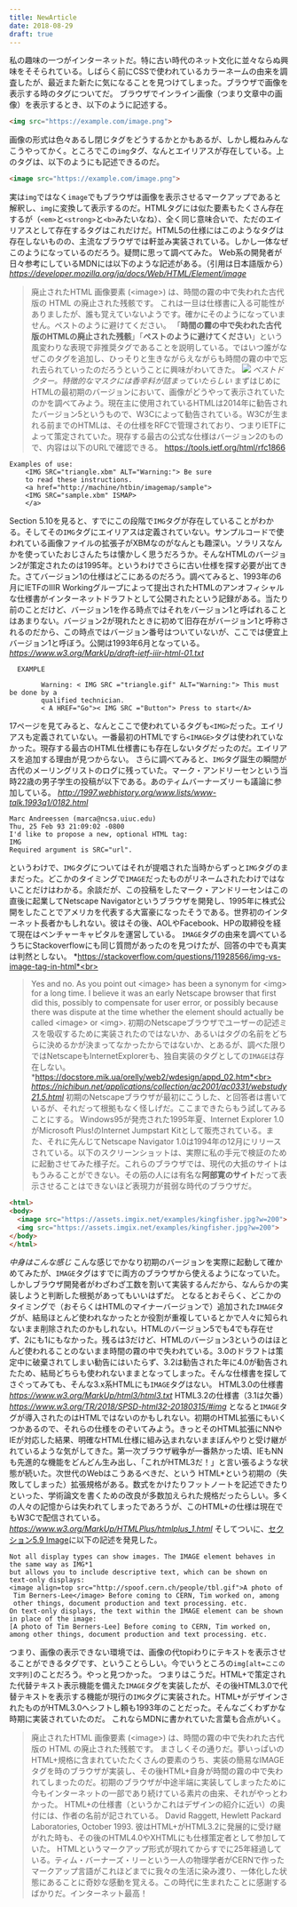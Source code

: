 ```yaml
---
title: NewArticle
date: 2018-08-29
draft: true
---
```


私の趣味の一つがインターネットだ。特に古い時代のネット文化に並々ならぬ興味をそそられている。しばらく前にCSSで使われているカラーネームの由来を調査したが、最近また新たに気になることを見つけてしまった。ブラウザで画像を表示する時のタグについてだ。
ブラウザでインライン画像（つまり文章中の画像）を表示するとき、以下のように記述する。
```html
<img src="https://example.com/image.png"> 
```
画像の形式は色々あるし閉じタグをどうするかとかもあるが、しかし概ねみんなこうやってかく。ところでこの`img`タグ、なんとエイリアスが存在している。上のタグは、以下のようにも記述できるのだ。
```html
<image src="https://example.com/image.png"> 
```
実は`img`ではなく`image`でもブラウザは画像を表示させるマークアップであると解釈し、`img`に変換して表示するのだ。HTMLタグには似た要素もたくさん存在するが（`<em>`と`<strong>`と`<b>`みたいなね）、全く同じ意味合いで、ただのエイリアスとして存在するタグはこれだけだ。HTML5の仕様にはこのようなタグは存在しないものの、主流なブラウザでは軒並み実装されている。しかし一体なぜこのようになっているのだろう。疑問に思って調べてみた。
Web系の開発者が日々参考にしているMDNには以下のような記述がある。（引用は日本語版から）
*https://developer.mozilla.org/ja/docs/Web/HTML/Element/image*
> 廃止されたHTML 画像要素 (<image\>) は、時間の霧の中で失われた古代版の HTML の廃止された残骸です。
> これは一旦は仕様書に入る可能性がありましたが、誰も覚えていないようです。確かにそのようになっていません。ペストのように避けてください。
「**時間の霧の中で失われた古代版のHTMLの廃止された残骸**」「**ペストのように避けてください**」という風変わりな表現で非推奨タグであることを説明している。ではいつ誰がなぜこのタグを追加し、ひっそりと生きながらえながらも時間の霧の中で忘れ去られていったのだろうということに興味がわいてきた。
![](https://upload.wikimedia.org/wikipedia/commons/e/ea/Paul_F%C3%BCrst%2C_Der_Doctor_Schnabel_von_Rom_%28coloured_version%29.png)
*ペストドクター。特徴的なマスクには香辛料が詰まっていたらしい*
まずはじめにHTMLの最初期のバージョンにおいて、画像がどうやって表示されていたのかを調べてみよう。現在主に使用されているHTMLは2014年に勧告されたバージョン5というもので、W3Cによって勧告されている。W3Cが生まれる前までのHTMLは、その仕様をRFCで管理されており、つまりIETFによって策定されていた。現存する最古の公式な仕様はバージョン2のもので、内容は以下のURLで確認できる。
https://tools.ietf.org/html/rfc1866
```
Examples of use:
    <IMG SRC="triangle.xbm" ALT="Warning:"> Be sure
    to read these instructions.
    <a href="http://machine/htbin/imagemap/sample">
    <IMG SRC="sample.xbm" ISMAP>
    </a>
```
Section 5.10を見ると、すでにこの段階で`IMG`タグが存在していることがわかる。そしてその`IMG`タグにエイリアスは定義されていない。サンプルコードで使われている画像ファイルの拡張子がXBMなのがなんとも趣深い。ソラリスなんかを使っていたおじさんたちは懐かしく思うだろうか。そんなHTMLのバージョン2が策定されたのは1995年。というわけでさらに古い仕様を探す必要が出てきた。さてバージョン1の仕様はどこにあるのだろう。調べてみると、1993年の6月にIETFのIIIR Workingグループによって提出されたHTMLのアンオフィシャルな仕様書がインターネットドラフトとして公開されたという記録がある。当たり前のことだけど、バージョン1を作る時点ではそれをバージョン1と呼ばれることはあまりない。バージョン2が現れたときに初めて旧存在がバージョン1と呼称されるのだから、この時点ではバージョン番号はついていないが、ここでは便宜上バージョン1と呼ぼう。公開は1993年6月となっている。
*https://www.w3.org/MarkUp/draft-ietf-iiir-html-01.txt*
```
  EXAMPLE
  
        Warning: < IMG SRC ="triangle.gif" ALT="Warning:"> This must be done by a
        qualified technician.
        < A HREF="Go">< IMG SRC ="Button"> Press to start</A>
```
17ページを見てみると、なんとここで使われているタグも`<IMG>`だった。エイリアスも定義されていない。一番最初のHTMLですら`<IMAGE>`タグは使われていなかった。現存する最古のHTML仕様書にも存在しないタグだったのだ。エイリアスを追加する理由が見つからない。
さらに調べてみると、`IMG`タグ誕生の瞬間が古代のメーリングリストのログに残っていた。マーク・アンドリーセンという当時22歳の男子学生の投稿が以下である。あのティムバーナーズリーも議論に参加している。
*http://1997.webhistory.org/www.lists/www-talk.1993q1/0182.html*
```
Marc Andreessen (marca@ncsa.uiuc.edu)
Thu, 25 Feb 93 21:09:02 -0800
I'd like to propose a new, optional HTML tag:
IMG
Required argument is SRC="url". 
```
というわけで、`IMG`タグについてはそれが提唱された当時からずっと`IMG`タグのままだった。どこかのタイミングで`IMAGE`だったものがリネームされたわけではないことだけはわかる。余談だが、この投稿をしたマーク・アンドリーセンはこの直後に起業してNetscape Navigatorというブラウザを開発し、1995年に株式公開をしたことでアメリカを代表する大富豪になったそうである。世界初のインターネット長者かもしれない。彼はその後、AOLやFacebook、HPの取締役を経て現在はベンチャーキャピタルを運営している。
`IMAGE`タグの由来を調べているうちにStackoverflowにも同じ質問があったのを見つけたが、回答の中でも真実は判然としない。
*https://stackoverflow.com/questions/11928566/img-vs-image-tag-in-html*<br>
> Yes and no. As you point out <image\> has been a synonym for <img\> for a long time. I believe it was an early Netscape browser that first did this, possibly to compensate for user error, or possibly because there was dispute at the time whether the element should actually be called <image\> or <img\>.
初期のNetscapeブラウザでユーザーの記述ミスを吸収するために実装されたのではないか、あるいはタグの名前をどちらに決めるかが決まってなかったからではないか、とあるが、調べた限りではNetscapeもInternetExplorerも、独自実装のタグとしての`IMAGE`は存在しない。
*https://docstore.mik.ua/orelly/web2/wdesign/appd_02.htm*<br>
*https://nichibun.net/applications/collection/ac2001/ac0331/webstudy21.5.html*
初期のNetscapeブラウザが最初にこうした、と回答者は書いているが、それだって根拠もなく怪しげだ。ここまできたらもう試してみることにする。 Windows95が発売された1995年夏、Internet Explorer 1.0がMicrosoft Plus!のInternet Jumpstart Kitとして販売されている。また、それに先んじてNetscape Navigator 1.0は1994年の12月にリリースされている。以下のスクリーンショットは、実際に私の手元で検証のために起動させてみた様子だ。これらのブラウザでは、現代の大抵のサイトはもうみることができない。その筋の人には有名な**阿部寛のサイト**だって表示させることはできないほど表現力が貧弱な時代のブラウザだ。
![]()
![]()
```html
<html>
<body>
  <image src="https://assets.imgix.net/examples/kingfisher.jpg?w=200">
  <img src="https://assets.imgix.net/examples/kingfisher.jpg?w=200">
</body>
</html>
```
*中身はこんな感じ*
こんな感じでかなり初期のバージョンを実際に起動して確かめてみたが、`IMAGE`タグはすでに両方のブラウザから使えるようになっていた。しかしブラウザ開発者がわざわざ工数を割いて実装するんだから、なんらかの実装しようと判断した根拠があってもいいはずだ。
となるとおそらく、どこかのタイミングで（おそらくはHTMLのマイナーバージョンで）追加された`IMAGE`タグが、結局ほとんど使われなかったとか役割が重複しているとかで人々に知られないまま削除されたのかもしれない。HTMLのバージョン5でも4でも存在せず、2にも1にもなかった。残るは3だけど、HTMLのバージョン3というのはほとんど使われることのないまま時間の霧の中で失われている。3.0のドラフトは策定中に破棄されてしまい勧告にはいたらず、3.2は勧告された年に4.0が勧告されたため、結局どちらも使われないままとなってしまった。そんな仕様書を探してさぐってみても、そんな3.x系HTMLにも`IMAGE`タグはない。
HTML3.0の仕様書
*https://www.w3.org/MarkUp/html3/html3.txt*
HTML3.2の仕様書（3.1は欠番）
*https://www.w3.org/TR/2018/SPSD-html32-20180315/#img*
となると`IMAGE`タグが導入されたのはHTMLではないのかもしれない。初期のHTML拡張にもいくつかあるので、それらの仕様をのぞいてみよう。きっとそのHTML拡張にNNやIEが対応した結果、明確なHTML仕様に組み込まれないままぼんやりと受け継がれているような気がしてきた。第一次ブラウザ戦争が一番熱かった頃、IEもNNも先進的な機能をどんどん生み出し、「これがHTML3だ！」と言い張るような状態が続いた。次世代のWebはこうあるべきだ、という
HTML+という初期の（失敗してしまった）拡張規格がある。数式をかけたりフットノートを記述できたりといった、学術論文を書くための改良が多数加えられた規格だったらしい。多くの人々の記憶からは失われてしまったであろうが、このHTML+の仕様は現在でもW3Cで配信されている。
*https://www.w3.org/MarkUp/HTMLPlus/htmlplus_1.html*
そしてついに、[セクション5.9 Image](https://www.w3.org/MarkUp/HTMLPlus/htmlplus_21.html)に以下の記述を発見した。
```
Not all display types can show images. The IMAGE element behaves in the same way as IMG*1
but allows you to include descriptive text, which can be shown on text-only displays:
<image align=top src="http://spoof.cern.ch/people/tbl.gif">A photo of
 Tim Berners-Lee</image> Before coming to CERN, Tim worked on, among
 other things, document production and text processing. etc.
On text-only displays, the text within the IMAGE element can be shown in place of the image:
[A photo of Tim Berners-Lee] Before coming to CERN, Tim worked on, 
among other things, document production and text processing. etc.
```
つまり、画像の表示できない環境では、画像の代topiわりにテキストを表示させることができるタグです、ということらしい。今でいうところの`img[alt=ここの文字列]`のことだろう。やっと見つかった。
つまりはこうだ。HTML+で策定された代替テキスト表示機能を備えた`IMAGE`タグを実装したが、その後HTML3.0で代替テキストを表示する機能が現行の`IMG`タグに実装された。HTML+がデザインされたものがHTML3.0へシフトし頼も1993年のことだった。そんなごくわずかな時期に実装されていたのだ。
これならMDNに書かれていた言葉も合点がいく。
> 廃止されたHTML 画像要素 (<image\>) は、時間の霧の中で失われた古代版の HTML の廃止された残骸です。
まさしくその通りだ。夢いっぱいのHTML+規格に含まれていたたくさんの要素のうち、実装の簡易なIMAGEタグを時のブラウザが実装し、その後HTML+自身が時間の霧の中で失われてしまったのだ。初期のブラウザが中途半端に実装してしまったために今もインターネットの一部であり続けている素片の由来、それがやっとわかった。
HTML+の仕様書（というかこれはデザインの紹介に近い）の奥付には、作者の名前が記されている。
> David Raggett, Hewlett Packard Laboratories, October 1993.
彼はHTML+がHTML3.2に発展的に受け継がれた時も、その後のHTML4.0やXHTMLにも仕様策定者として参加していた。
HTMLというマークアップ形式が現れてからすでに25年経過している。ティム・バーナーズ・リーという一人の物理学者がCERNで作ったマークアップ言語がこれほどまでに我々の生活に染み渡り、一体化した状態にあることに奇妙な感動を覚える。この時代に生まれたことに感謝するばかりだ。インターネット最高！